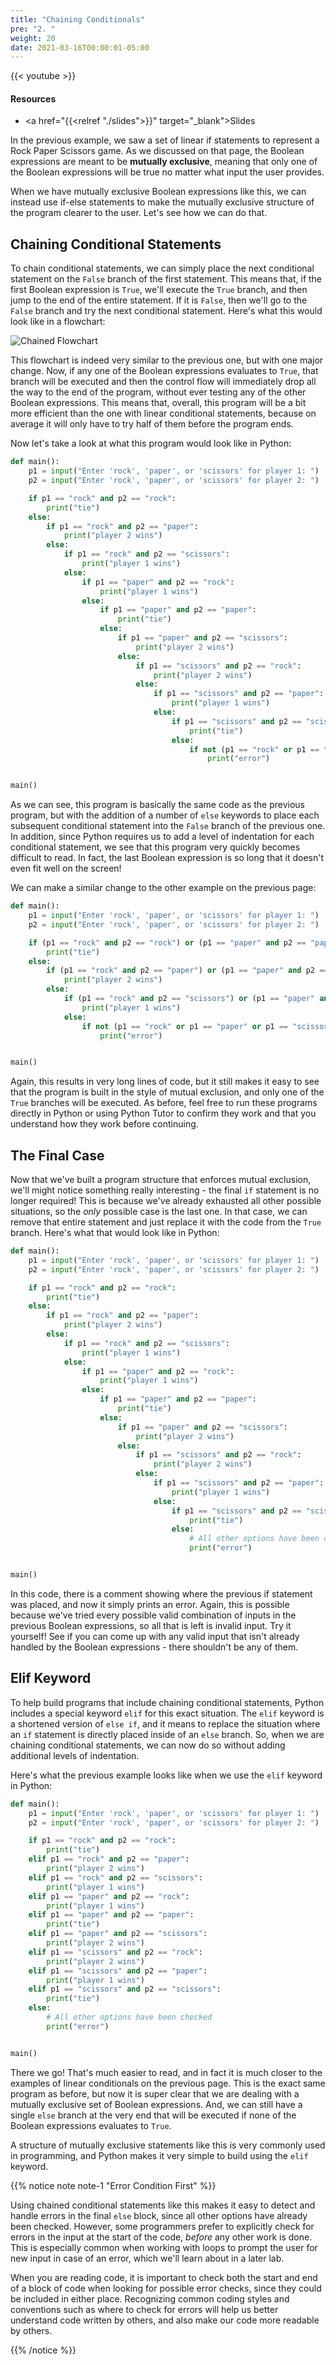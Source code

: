 ```yaml
---
title: "Chaining Conditionals"
pre: "2. "
weight: 20
date: 2021-03-16T00:00:01-05:00
---
```


{{< youtube  >}}

#### Resources

* <a href="{{<relref "./slides">}}" target="_blank">Slides</a>

In the previous example, we saw a set of linear if statements to represent a Rock Paper Scissors game. As we discussed on that page, the Boolean expressions are meant to be **mutually exclusive**, meaning that only one of the Boolean expressions will be true no matter what input the user provides. 

When we have mutually exclusive Boolean expressions like this, we can instead use if-else statements to make the mutually exclusive structure of the program clearer to the user. Let's see how we can do that.

## Chaining Conditional Statements

To chain conditional statements, we can simply place the next conditional statement on the `False` branch of the first statement. This means that, if the first Boolean expression is `True`, we'll execute the `True` branch, and then jump to the end of the entire statement. If it is `False`, then we'll go to the `False` branch and try the next conditional statement. Here's what this would look like in a flowchart:

![Chained Flowchart](/images/lab9/chain.svg)

This flowchart is indeed very similar to the previous one, but with one major change. Now, if any one of the Boolean expressions evaluates to `True`, that branch will be executed and then the control flow will immediately drop all the way to the end of the program, without ever testing any of the other Boolean expressions. This means that, overall, this program will be a bit more efficient than the one with linear conditional statements, because on average it will only have to try half of them before the program ends.

Now let's take a look at what this program would look like in Python:

```python
def main():
    p1 = input("Enter 'rock', 'paper', or 'scissors' for player 1: ")
    p2 = input("Enter 'rock', 'paper', or 'scissors' for player 2: ")

    if p1 == "rock" and p2 == "rock":
        print("tie")
    else:
        if p1 == "rock" and p2 == "paper":
            print("player 2 wins")
        else: 
            if p1 == "rock" and p2 == "scissors":
                print("player 1 wins")
            else:
                if p1 == "paper" and p2 == "rock":
                    print("player 1 wins")
                else:
                    if p1 == "paper" and p2 == "paper":
                        print("tie")
                    else:
                        if p1 == "paper" and p2 == "scissors":
                            print("player 2 wins")
                        else:
                            if p1 == "scissors" and p2 == "rock":
                                print("player 2 wins")
                            else:
                                if p1 == "scissors" and p2 == "paper":
                                    print("player 1 wins")
                                else:
                                    if p1 == "scissors" and p2 == "scissors":
                                        print("tie")
                                    else:
                                        if not (p1 == "rock" or p1 == "paper" or p1 == "scissors") and not (p2 == "rock" or p2 == "paper" or p2 == "scissors"):
                                            print("error")


main()
```

As we can see, this program is basically the same code as the previous program, but with the addition of a number of `else` keywords to place each subsequent conditional statement into the `False` branch of the previous one. In addition, since Python requires us to add a level of indentation for each conditional statement, we see that this program very quickly becomes difficult to read. In fact, the last Boolean expression is so long that it doesn't even fit well on the screen!

We can make a similar change to the other example on the previous page:

```python
def main():
    p1 = input("Enter 'rock', 'paper', or 'scissors' for player 1: ")
    p2 = input("Enter 'rock', 'paper', or 'scissors' for player 2: ")

    if (p1 == "rock" and p2 == "rock") or (p1 == "paper" and p2 == "paper") or (p1 == "scissors" and p2 == "scissors"):
        print("tie")
    else:
        if (p1 == "rock" and p2 == "paper") or (p1 == "paper" and p2 == "scissors") or (p1 == "scissors" and p2 == "rock"):
            print("player 2 wins")
        else:
            if (p1 == "rock" and p2 == "scissors") or (p1 == "paper" and p2 == "rock") or (p1 == "scissors" and p2 == "paper"):
                print("player 1 wins")
            else:
                if not (p1 == "rock" or p1 == "paper" or p1 == "scissors") and not (p2 == "rock" or p2 == "paper" or p2 == "scissors"):
                    print("error")


main()
```

Again, this results in very long lines of code, but it still makes it easy to see that the program is built in the style of mutual exclusion, and only one of the `True` branches will be executed. As before, feel free to run these programs directly in Python or using Python Tutor to confirm they work and that you understand how they work before continuing. 

## The Final Case

Now that we've built a program structure that enforces mutual exclusion, we'll might notice something really interesting - the final `if` statement is no longer required! This is because we've already exhausted all other possible situations, so the _only_ possible case is the last one. In that case, we can remove that entire statement and just replace it with the code from the `True` branch. Here's what that would look like in Python:

```python
def main():
    p1 = input("Enter 'rock', 'paper', or 'scissors' for player 1: ")
    p2 = input("Enter 'rock', 'paper', or 'scissors' for player 2: ")

    if p1 == "rock" and p2 == "rock":
        print("tie")
    else:
        if p1 == "rock" and p2 == "paper":
            print("player 2 wins")
        else: 
            if p1 == "rock" and p2 == "scissors":
                print("player 1 wins")
            else:
                if p1 == "paper" and p2 == "rock":
                    print("player 1 wins")
                else:
                    if p1 == "paper" and p2 == "paper":
                        print("tie")
                    else:
                        if p1 == "paper" and p2 == "scissors":
                            print("player 2 wins")
                        else:
                            if p1 == "scissors" and p2 == "rock":
                                print("player 2 wins")
                            else:
                                if p1 == "scissors" and p2 == "paper":
                                    print("player 1 wins")
                                else:
                                    if p1 == "scissors" and p2 == "scissors":
                                        print("tie")
                                    else:
                                        # All other options have been checked
                                        print("error")


main()
```

In this code, there is a comment showing where the previous if statement was placed, and now it simply prints an error. Again, this is possible because we've tried every possible valid combination of inputs in the previous Boolean expressions, so all that is left is invalid input. Try it yourself! See if you can come up with any valid input that isn't already handled by the Boolean expressions - there shouldn't be any of them. 

## Elif Keyword

To help build programs that include chaining conditional statements, Python includes a special keyword `elif` for this exact situation. The `elif` keyword is a shortened version of `else if`, and it means to replace the situation where an `if` statement is directly placed inside of an `else` branch. So, when we are chaining conditional statements, we can now do so without adding additional levels of indentation. 

Here's what the previous example looks like when we use the `elif` keyword in Python:

```python
def main():
    p1 = input("Enter 'rock', 'paper', or 'scissors' for player 1: ")
    p2 = input("Enter 'rock', 'paper', or 'scissors' for player 2: ")

    if p1 == "rock" and p2 == "rock":
        print("tie")
    elif p1 == "rock" and p2 == "paper":
        print("player 2 wins")
    elif p1 == "rock" and p2 == "scissors":
        print("player 1 wins")
    elif p1 == "paper" and p2 == "rock":
        print("player 1 wins")
    elif p1 == "paper" and p2 == "paper":
        print("tie")
    elif p1 == "paper" and p2 == "scissors":
        print("player 2 wins")
    elif p1 == "scissors" and p2 == "rock":
        print("player 2 wins")
    elif p1 == "scissors" and p2 == "paper":
        print("player 1 wins")
    elif p1 == "scissors" and p2 == "scissors":
        print("tie")
    else:
        # All other options have been checked
        print("error")


main()
```

There we go! That's much easier to read, and in fact it is much closer to the examples of linear conditionals on the previous page. This is the exact same program as before, but now it is super clear that we are dealing with a mutually exclusive set of Boolean expressions. And, we can still have a single `else` branch at the very end that will be executed if none of the Boolean expressions evaluates to `True`.

A structure of mutually exclusive statements like this is very commonly used in programming, and Python makes it very simple to build using the `elif` keyword. 

{{% notice note note-1 "Error Condition First" %}}

Using chained conditional statements like this makes it easy to detect and handle errors in the final `else` block, since all other options have already been checked. However, some programmers prefer to explicitly check for errors in the input at the start of the code, _before_ any other work is done. This is especially common when working with loops to prompt the user for new input in case of an error, which we'll learn about in a later lab.

When you are reading code, it is important to check both the start and end of a block of code when looking for possible error checks, since they could be included in either place. Recognizing common coding styles and conventions such as where to check for errors will help us better understand code written by others, and also make our code more readable by others.

{{% /notice %}}